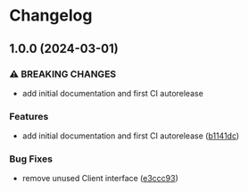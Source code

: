 # Changelog

## 1.0.0 (2024-03-01)


### ⚠ BREAKING CHANGES

* add initial documentation and first CI autorelease

### Features

* add initial documentation and first CI autorelease ([b1141dc](https://github.com/nuvla/api-client-go/commit/b1141dc1532f778c6928426f33cdb4899086a277))


### Bug Fixes

* remove unused Client interface ([e3ccc93](https://github.com/nuvla/api-client-go/commit/e3ccc93f8e74d68e0434c8e4557eb783e084892b))
